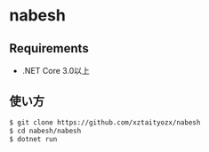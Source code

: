 # nabesh

## Requirements
- .NET Core 3.0以上

## 使い方

```sh
$ git clone https://github.com/xztaityozx/nabesh
$ cd nabesh/nabesh
$ dotnet run
```

